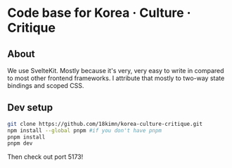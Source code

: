 # Code base for Korea · Culture · Critique

## About

We use SvelteKit. Mostly because it's very, very easy to write
in compared to most other frontend frameworks. I attribute that
mostly to two-way state bindings and scoped CSS.

## Dev setup

```sh
git clone https://github.com/18kimn/korea-culture-critique.git
npm install --global pnpm #if you don't have pnpm
pnpm install
pnpm dev
```

Then check out port 5173!

